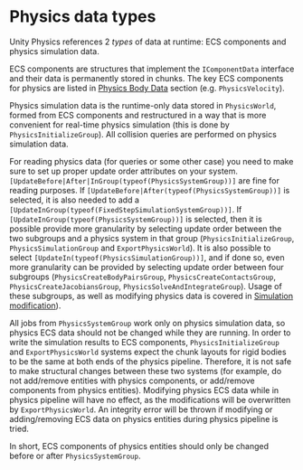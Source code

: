 # Physics data types

Unity Physics references 2 _types_ of data at runtime: ECS components and physics simulation data.

ECS components are structures that implement the `IComponentData` interface and their data is permanently stored in chunks. The key ECS components for physics are listed in [Physics Body Data](concepts-data.md) section (e.g. `PhysicsVelocity`).

Physics simulation data is the runtime-only data stored in `PhysicsWorld`, formed from ECS components and restructured in a way that is more convenient for real-time physics simulation (this is done by `PhysicsInitializeGroup`). All collision queries are performed on physics simulation data.

For reading physics data (for queries or some other case) you need to make sure to set up proper update order attributes on your system. `[UpdateBefore|After|InGroup(typeof(PhysicsSystemGroup))]` are fine for reading purposes. If `[UpdateBefore|After(typeof(PhysicsSystemGroup))]` is selected, it is also needed to add a `[UpdateInGroup(typeof(FixedStepSimulationSystemGroup))]`. If `[UpdateInGroup(typeof(PhysicsSystemGroup))]` is selected, then it is possible provide more granularity by selecting update order between the two subgroups and a physics system in that group (`PhysicsInitializeGroup`, `PhysicsSimulationGroup` and `ExportPhysicsWorld`). It is also possible to select `[UpdateIn(typeof(PhysicsSimulationGroup))]`, and if done so, even more granularity can be provided by selecting update order between four subgroups (`PhysicsCreateBodyPairsGroup`, `PhysicsCreateContactsGroup`, `PhysicsCreateJacobiansGroup`, `PhysicsSolveAndIntegrateGroup`). Usage of these subgroups, as well as modifying physics data is covered in [Simulation modification](simulation-modification.md#overriding-intermediate-simulation-results)).

All jobs from `PhysicsSystemGroup` work only on physics simulation data, so physics ECS data should not be changed while they are running. In order to write the simulation results to ECS components, `PhysicsInitializeGroup` and `ExportPhysicsWorld` systems expect the chunk layouts for rigid bodies to be the same at both ends of the physics pipeline. Therefore, it is not safe to make structural changes between these two systems (for example, do not add/remove entities with physics components, or add/remove components from physics entities). Modifying physics ECS data while in physics pipeline will have no effect, as the modifications will be overwritten by `ExportPhysicsWorld`. An integrity error will be thrown if modifying or adding/removing ECS data on physics entities during physics pipeline is tried.

In short, ECS components of physics entities should only be changed before or after `PhysicsSystemGroup`.
